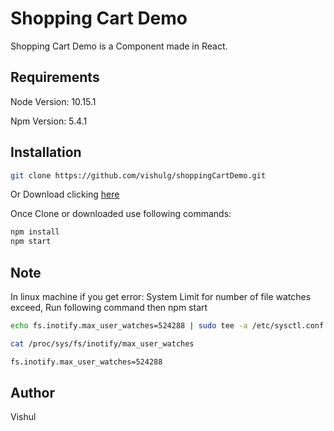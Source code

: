 # Shopping Cart Demo

Shopping Cart Demo is a Component made in React.

## Requirements

Node Version: 10.15.1

Npm Version: 5.4.1

## Installation

```bash
git clone https://github.com/vishulg/shoppingCartDemo.git
```

Or Download clicking [here](https://github.com/vishulg/shoppingCartDemo/archive/master.zip)

Once Clone or downloaded use following commands:

```bash
npm install 
npm start
```

## Note

In linux machine if you get error: System Limit for number of file watches exceed, Run following command then npm start

```bash
echo fs.inotify.max_user_watches=524288 | sudo tee -a /etc/sysctl.conf && sudo sysctl -p

cat /proc/sys/fs/inotify/max_user_watches

fs.inotify.max_user_watches=524288
```

## Author
Vishul
